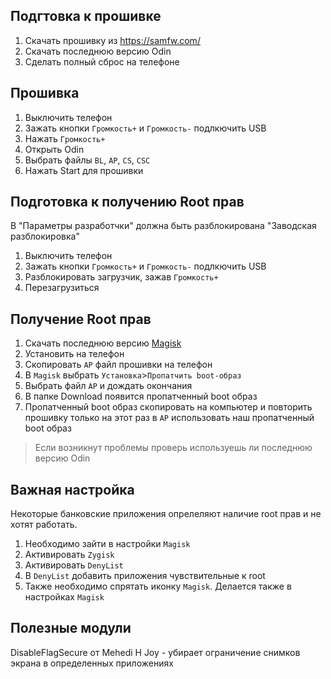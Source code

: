 ## Подгтовка к прошивке

1. Скачать прошивку из https://samfw.com/
2. Скачать последнюю версию Odin
3. Сделать полный сброс на телефоне

## Прошивка

1. Выключить телефон
2. Зажать кнопки `Громкость+` и `Громкость-` подлкючить USB
3. Нажать `Громкость+`
4. Открыть Odin
5. Выбрать файлы `BL`, `AP`, `CS`, `CSC`
6. Нажать Start для прошивки

## Подготовка к получению Root прав

В "Параметры разработчки" должна быть разблокирована "Заводская разблокировка"

1. Выключить телефон
2. Зажать кнопки `Громкость+` и `Громкость-` подлкючить USB
3. Разблокировать загрузчик, зажав `Громкость+`
4. Перезагрузиться


## Получение Root прав

1. Скачать последнюю версию [Magisk](https://github.com/topjohnwu/Magisk/releases)
2. Установить на телефон
3. Скопировать `AP` файл прошивки на телефон
4. В `Magisk` выбрать `Установка`>`Пропатчить boot-образ`
5. Выбрать файл `AP` и дождать окончания
6. В папке Download появится пропатченный boot образ
7. Пропатченный boot образ скопировать на компьютер и повторить прошивку только на этот раз в `AP` использовать наш пропатченный boot образ

>Если возникнут проблемы проверь используешь ли последнюю версию Odin

## Важная настройка

Некоторые банковские приложения опрелеляют наличие root прав и не хотят работать.

1. Необходимо зайти в настройки `Magisk`
2. Активировать `Zygisk`
3. Активировать `DenyList`
4. В `DenyList` добавить приложения чувствительные к root
5. Также необходимо спрятать иконку `Magisk`. Делается также в настройках `Magisk`


## Полезные модули

DisableFlagSecure от Mehedi H Joy - убирает ограничение снимков экрана в определенных приложениях


